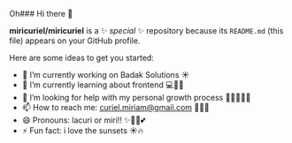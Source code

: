  Oh### Hi there 👋


**miricuriel/miricuriel** is a ✨ _special_ ✨ repository because its `README.md` (this file) appears on your GitHub profile.

Here are some ideas to get you started:

- 🔭 I’m currently working on Badak Solutions ☀️ 
- 🌱 I’m currently learning about frontend 💻🫶🏻
- 🤔 I’m looking for help with my personal growth process 🧠🔥🧘🏽‍♀️
- 📫 How to reach me: curiel.miriam@gmail.com 📧📩📮
- 😄 Pronouns: lacuri or miri!! ✨🫶🏻💕
- ⚡ Fun fact: i love the sunsets ☀️🔥
